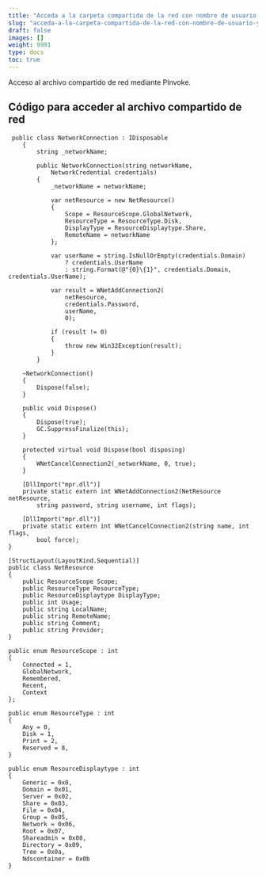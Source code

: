 ```yaml
---
title: "Acceda a la carpeta compartida de la red con nombre de usuario y contraseña"
slug: "acceda-a-la-carpeta-compartida-de-la-red-con-nombre-de-usuario-y-contrasena"
draft: false
images: []
weight: 9991
type: docs
toc: true
---
```


Acceso al archivo compartido de red mediante PInvoke.

## Código para acceder al archivo compartido de red

     public class NetworkConnection : IDisposable
        {
            string _networkName;
    
            public NetworkConnection(string networkName,
                NetworkCredential credentials)
            {
                _networkName = networkName;
    
                var netResource = new NetResource()
                {
                    Scope = ResourceScope.GlobalNetwork,
                    ResourceType = ResourceType.Disk,
                    DisplayType = ResourceDisplaytype.Share,
                    RemoteName = networkName
                };
    
                var userName = string.IsNullOrEmpty(credentials.Domain)
                    ? credentials.UserName
                    : string.Format(@"{0}\{1}", credentials.Domain, credentials.UserName);
    
                var result = WNetAddConnection2(
                    netResource,
                    credentials.Password,
                    userName,
                    0);
    
                if (result != 0)
                {
                    throw new Win32Exception(result);
                }
            }
    
        ~NetworkConnection()
        {
            Dispose(false);
        }

        public void Dispose()
        {
            Dispose(true);
            GC.SuppressFinalize(this);
        }

        protected virtual void Dispose(bool disposing)
        {
            WNetCancelConnection2(_networkName, 0, true);
        }

        [DllImport("mpr.dll")]
        private static extern int WNetAddConnection2(NetResource netResource,
            string password, string username, int flags);

        [DllImport("mpr.dll")]
        private static extern int WNetCancelConnection2(string name, int flags,
            bool force);
    }

    [StructLayout(LayoutKind.Sequential)]
    public class NetResource
    {
        public ResourceScope Scope;
        public ResourceType ResourceType;
        public ResourceDisplaytype DisplayType;
        public int Usage;
        public string LocalName;
        public string RemoteName;
        public string Comment;
        public string Provider;
    }

    public enum ResourceScope : int
    {
        Connected = 1,
        GlobalNetwork,
        Remembered,
        Recent,
        Context
    };

    public enum ResourceType : int
    {
        Any = 0,
        Disk = 1,
        Print = 2,
        Reserved = 8,
    }

    public enum ResourceDisplaytype : int
    {
        Generic = 0x0,
        Domain = 0x01,
        Server = 0x02,
        Share = 0x03,
        File = 0x04,
        Group = 0x05,
        Network = 0x06,
        Root = 0x07,
        Shareadmin = 0x08,
        Directory = 0x09,
        Tree = 0x0a,
        Ndscontainer = 0x0b
    }


